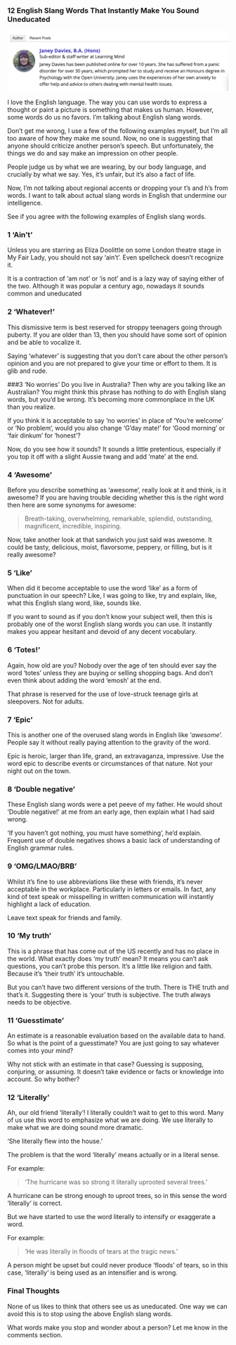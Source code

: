 
### 12 English Slang Words That Instantly Make You Sound Uneducated
![](./_image/2020-07-21-00-14-53.png)

I love the English language. The way you can use words to express a thought or paint a picture is something that makes us human. However, some words do us no favors. I’m talking about English slang words.

Don’t get me wrong, I use a few of the following examples myself, but I’m all too aware of how they make me sound. Now, no one is suggesting that anyone should criticize another person’s speech. But unfortunately, the things we do and say make an impression on other people. 
 
People judge us by what we are wearing, by our body language, and crucially by what we say. Yes, it’s unfair, but it’s also a fact of life.

Now, I’m not talking about regional accents or dropping your t’s and h’s from words. I want to talk about actual slang words in English that undermine our intelligence.

See if you agree with the following examples of English slang words.

### 1 ‘Ain’t’
Unless you are starring as Eliza Doolittle on some London theatre stage in My Fair Lady, you should not say ‘ain’t’. Even spellcheck doesn’t recognize it.

It is a contraction of ‘am not’ or ‘is not’ and is a lazy way of saying either of the two. Although it was popular a century ago, nowadays it sounds common and uneducated

### 2 ‘Whatever!’
This dismissive term is best reserved for stroppy teenagers going through puberty. If you are older than 13, then you should have some sort of opinion and be able to vocalize it.

Saying ‘whatever’ is suggesting that you don’t care about the other person’s opinion and you are not prepared to give your time or effort to them. It is glib and rude.

###3 ‘No worries’
Do you live in Australia? Then why are you talking like an Australian? You might think this phrase has nothing to do with English slang words, but you’d be wrong. It’s becoming more commonplace in the UK than you realize.

If you think it is acceptable to say ‘no worries’ in place of ‘You’re welcome’ or ‘No problem’, would you also change ‘G’day mate!’ for ‘Good morning’ or ‘fair dinkum’ for ‘honest’?

Now, do you see how it sounds? It sounds a little pretentious, especially if you top it off with a slight Aussie twang and add ‘mate’ at the end.

### 4 ‘Awesome’
Before you describe something as ‘awesome’, really look at it and think, is it awesome? If you are having trouble deciding whether this is the right word then here are some synonyms for awesome:

> Breath-taking, overwhelming, remarkable, splendid, outstanding, magnificent, incredible, inspiring.

Now, take another look at that sandwich you just said was awesome. It could be tasty, delicious, moist, flavorsome, peppery, or filling, but is it really awesome?

### 5 ‘Like’
When did it become acceptable to use the word ‘like’ as a form of punctuation in our speech? Like, I was going to like, try and explain, like, what this English slang word, like, sounds like.

If you want to sound as if you don’t know your subject well, then this is probably one of the worst English slang words you can use. It instantly makes you appear hesitant and devoid of any decent vocabulary.

### 6 ‘Totes!’
Again, how old are you? Nobody over the age of ten should ever say the word ‘totes’ unless they are buying or selling shopping bags. And don’t even think about adding the word ‘emosh’ at the end.

That phrase is reserved for the use of love-struck teenage girls at sleepovers. Not for adults.

### 7 ‘Epic’
This is another one of the overused slang words in English like ‘*awesome*’. People say it without really paying attention to the gravity of the word.

Epic is heroic, larger than life, grand, an extravaganza, impressive. Use the word epic to describe events or circumstances of that nature. Not your night out on the town.

### 8 ‘Double negative’
These English slang words were a pet peeve of my father. He would shout ‘Double negative!’ at me from an early age, then explain what I had said wrong.

‘If you haven’t got nothing, you must have something’, he’d explain. Frequent use of double negatives shows a basic lack of understanding of English grammar rules.

### 9 ‘OMG/LMAO/BRB’
Whilst it’s fine to use abbreviations like these with friends, it’s never acceptable in the workplace. Particularly in letters or emails. In fact, any kind of text speak or misspelling in written communication will instantly highlight a lack of education.

Leave text speak for friends and family.

### 10 ‘My truth’
This is a phrase that has come out of the US recently and has no place in the world. What exactly does ‘my truth’ mean? It means you can’t ask questions, you can’t probe this person. It’s a little like religion and faith. Because it’s ‘their truth’ it’s untouchable.

But you can’t have two different versions of the truth. There is THE truth and that’s it. Suggesting there is ‘your’ truth is subjective. The truth always needs to be objective.

### 11 ‘Guesstimate’
An estimate is a reasonable evaluation based on the available data to hand. So what is the point of a guesstimate? You are just going to say whatever comes into your mind?

Why not stick with an estimate in that case? Guessing is supposing, conjuring, or assuming. It doesn’t take evidence or facts or knowledge into account. So why bother?

### 12 ‘Literally’
Ah, our old friend ‘literally’! I literally couldn’t wait to get to this word. Many of us use this word to emphasize what we are doing. We use literally to make what we are doing sound more dramatic.

‘She literally flew into the house.’

The problem is that the word ‘literally’ means actually or in a literal sense.

For example:
>‘The hurricane was so strong it literally uprooted several trees.’

A hurricane can be strong enough to uproot trees, so in this sense the word ‘literally‘ is correct.

But we have started to use the word literally to intensify or exaggerate a word.

For example:
>‘He was literally in floods of tears at the tragic news.’

A person might be upset but could never produce ‘floods’ of tears, so in this case, ‘literally’ is being used as an intensifier and is wrong.

### Final Thoughts
None of us likes to think that others see us as uneducated. One way we can avoid this is to stop using the above English slang words.

What words make you stop and wonder about a person? Let me know in the comments section.